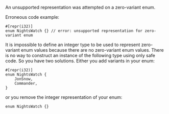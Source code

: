 An unsupported representation was attempted on a zero-variant enum.

Erroneous code example:

```compile_fail,E0084
#[repr(i32)]
enum NightsWatch {} // error: unsupported representation for zero-variant enum
```

It is impossible to define an integer type to be used to represent zero-variant
enum values because there are no zero-variant enum values. There is no way to
construct an instance of the following type using only safe code. So you have
two solutions. Either you add variants in your enum:

```
#[repr(i32)]
enum NightsWatch {
    JonSnow,
    Commander,
}
```

or you remove the integer representation of your enum:

```
enum NightsWatch {}
```

